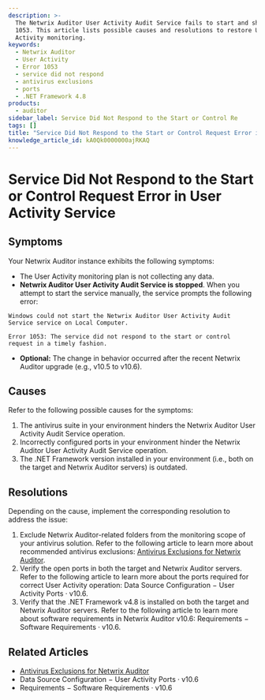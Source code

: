 ```yaml
---
description: >-
  The Netwrix Auditor User Activity Audit Service fails to start and shows Error
  1053. This article lists possible causes and resolutions to restore User
  Activity monitoring.
keywords:
  - Netwrix Auditor
  - User Activity
  - Error 1053
  - service did not respond
  - antivirus exclusions
  - ports
  - .NET Framework 4.8
products:
  - auditor
sidebar_label: Service Did Not Respond to the Start or Control Re
tags: []
title: "Service Did Not Respond to the Start or Control Request Error in User Activity Service"
knowledge_article_id: kA0Qk0000000ajRKAQ
---
```


# Service Did Not Respond to the Start or Control Request Error in User Activity Service

## Symptoms

Your Netwrix Auditor instance exhibits the following symptoms:

- The User Activity monitoring plan is not collecting any data.
- **Netwrix Auditor User Activity Audit Service is stopped**. When you attempt to start the service manually, the service prompts the following error:

```text
Windows could not start the Netwrix Auditor User Activity Audit Service service on Local Computer.

Error 1053: The service did not respond to the start or control request in a timely fashion.
```

- **Optional:** The change in behavior occurred after the recent Netwrix Auditor upgrade (e.g., v10.5 to v10.6).

## Causes

Refer to the following possible causes for the symptoms:

1. The antivirus suite in your environment hinders the Netwrix Auditor User Activity Audit Service operation.
2. Incorrectly configured ports in your environment hinder the Netwrix Auditor User Activity Audit Service operation.
3. The .NET Framework version installed in your environment (i.e., both on the target and Netwrix Auditor servers) is outdated.

## Resolutions

Depending on the cause, implement the corresponding resolution to address the issue:

1. Exclude Netwrix Auditor-related folders from the monitoring scope of your antivirus solution. Refer to the following article to learn more about recommended antivirus exclusions: [Antivirus Exclusions for Netwrix Auditor](/docs/kb/auditor/antivirus-exclusions-for-netwrix-auditor.md).
2. Verify the open ports in both the target and Netwrix Auditor servers. Refer to the following article to learn more about the ports required for correct User Activity operation: Data Source Configuration − User Activity Ports · v10.6.
3. Verify that the .NET Framework v4.8 is installed on both the target and Netwrix Auditor servers. Refer to the following article to learn more about software requirements in Netwrix Auditor v10.6: Requirements − Software Requirements · v10.6.

## Related Articles

- [Antivirus Exclusions for Netwrix Auditor](/docs/kb/auditor/antivirus-exclusions-for-netwrix-auditor.md)
- Data Source Configuration − User Activity Ports · v10.6
- Requirements − Software Requirements · v10.6
